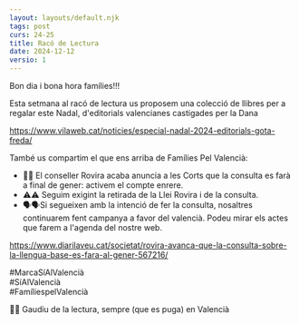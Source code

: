 ```yaml
---
layout: layouts/default.njk
tags: post
curs: 24-25
title: Racó de Lectura
date: 2024-12-12
versio: 1
---
```

Bon dia i bona hora famílies!!!

Esta setmana al racó de lectura us proposem una colecció de llibres per a regalar este Nadal, d'editorials valencianes castigades per la Dana 

<https://www.vilaweb.cat/noticies/especial-nadal-2024-editorials-gota-freda/>

També us compartim el que ens arriba de Famílies Pel Valencià:

* 🔴🔴 El conseller Rovira acaba anuncia a les Corts que la consulta es farà a final de gener: activem el compte enrere. 
* ⚠️⚠️ Seguim exigint la retirada de la Llei Rovira i de la consulta. 
* 🗣️🗣️Si segueixen amb la intenció de fer la consulta, nosaltres continuarem fent campanya a favor del valencià. Podeu mirar els actes que farem a l'agenda del nostre web. 

<https://www.diarilaveu.cat/societat/rovira-avanca-que-la-consulta-sobre-la-llengua-base-es-fara-al-gener-567216/>

#MarcaSíAlValencià  
#SíAlValencià  
#FamíliespelValencià  

🎄✨ Gaudiu de la lectura, sempre (que es puga) en Valencià
